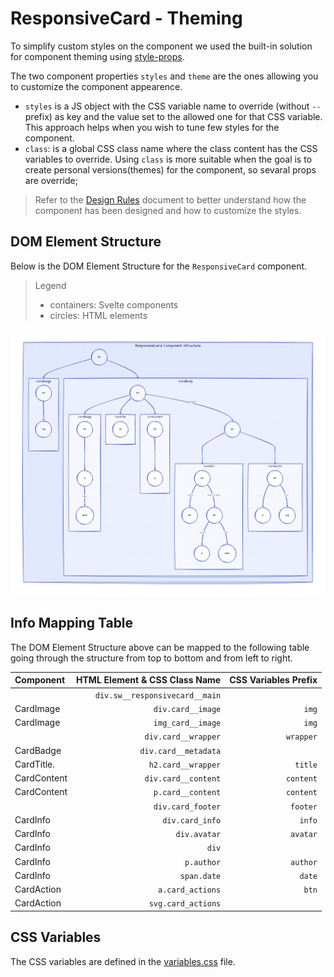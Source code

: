 # ResponsiveCard - Theming

To simplify custom styles on the component we used the built-in solution for component theming using [style-props].

The two component properties `styles` and `theme` are the ones allowing you to customize the component appearence.

- `styles` is a JS object with the CSS variable name to override (without `--` prefix) as key and the value set to the allowed one for that CSS variable. This approach helps when you wish to tune few styles for the component.
- `class`: is a global CSS class name where the class content has the CSS variables to override. Using `class` is more suitable when the goal is to create personal versions(themes) for the component, so sevaral props are override;

> Refer to the [Design Rules] document to better understand how the component has been designed and how to customize the styles.

## DOM Element Structure

Below is the DOM Element Structure for the `ResponsiveCard` component.

> Legend
>
> - containers: Svelte components
> - circles: HTML elements

![ResponsiveCard](./assets/images/component_structure.png "ResponsiveCard Component - DOM Element Structure")

## Info Mapping Table

The DOM Element Structure above can be mapped to the following table going through the structure from top to bottom and from left to right.

| Component   | HTML Element & CSS Class Name  | CSS Variables Prefix |
| :---------- | -----------------------------: | -------------------: |
|             | `div.sw__responsivecard__main` |                      |
| CardImage   | `div.card__image`              | `img`                |
| CardImage   | `img_card__image`              | `img`                |
|             | `div.card__wrapper`            | `wrapper`            |
| CardBadge   | `div.card__metadata`           |                      |
| CardTitle.  | `h2.card__wrapper`             | `title`              |
| CardContent | `div.card__content`            | `content`            |
| CardContent | `p.card__content`              | `content`            |
|             | `div.card_footer`              | `footer`             |
| CardInfo    | `div.card_info`                | `info`               |
| CardInfo    | `div.avatar`                   | `avatar`             |
| CardInfo    | `div`                          |                      |
| CardInfo    | `p.author`                     | `author`             |
| CardInfo    | `span.date`                    | `date`               |
| CardAction  | `a.card_actions`               | `btn`                |
| CardAction  | `svg.card_actions`             |                      |

## CSS Variables

The CSS variables are defined in the [variables.css](./variables.css) file.

<!-- Resources -->
[style-props]: https://svelte.dev/docs#template-syntax-component-directives---style-props
[Design Rules]: https://github.com/sveltinio/components-library/blob/main/docs/design-rules.md
